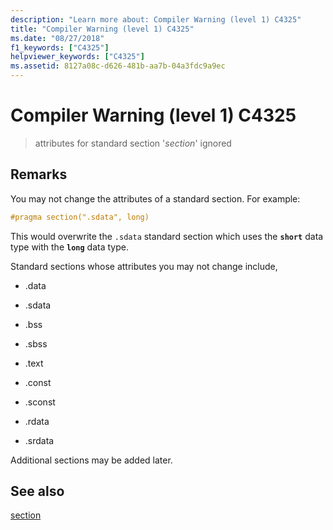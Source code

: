 ```yaml
---
description: "Learn more about: Compiler Warning (level 1) C4325"
title: "Compiler Warning (level 1) C4325"
ms.date: "08/27/2018"
f1_keywords: ["C4325"]
helpviewer_keywords: ["C4325"]
ms.assetid: 8127a08c-d626-481b-aa7b-04a3fdc9a9ec
---
```

# Compiler Warning (level 1) C4325

> attributes for standard section '*section*' ignored

## Remarks

You may not change the attributes of a standard section. For example:

```cpp
#pragma section(".sdata", long)
```

This would overwrite the `.sdata` standard section which uses the **`short`** data type with the **`long`** data type.

Standard sections whose attributes you may not change include,

- .data

- .sdata

- .bss

- .sbss

- .text

- .const

- .sconst

- .rdata

- .srdata

Additional sections may be added later.

## See also

[section](../../preprocessor/section.md)
